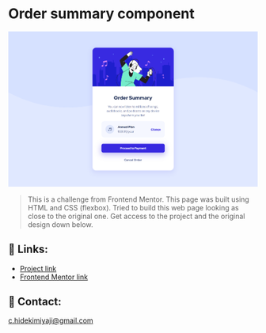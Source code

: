 # Order summary component

![preview](./preview/preview.png)

> This is a challenge from Frontend Mentor. This page was built using HTML and CSS (flexbox). Tried to build this web page looking as close to the original one.
Get access to the project and the original design down below.

## 🔗 Links:

- [Project link](https://caiomiyaji.github.io/challenge004/)
- [Frontend Mentor link](https://www.frontendmentor.io/challenges/order-summary-component-QlPmajDUj)

## 🤗 Contact:
c.hidekimiyaji@gmail.com
